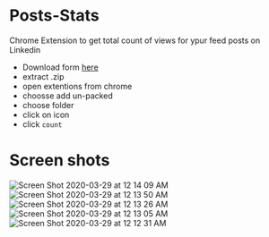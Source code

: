 # Posts-Stats
Chrome Extension to get total count of views for ypur feed posts on Linkedin 

- Download form [here](https://github.com/MahmoudMabrok/Posts-Stats/releases/tag/v1.0)
- extract .zip 
- open extentions from chrome 
- choosse add un-packed 
- choose folder 
- click on icon 
- click `count`

# Screen shots 

![Screen Shot 2020-03-29 at 12 14 09 AM](https://user-images.githubusercontent.com/13488900/77835053-6a209a80-7152-11ea-8e54-2a6775f80aa0.png)
![Screen Shot 2020-03-29 at 12 13 50 AM](https://user-images.githubusercontent.com/13488900/77835060-6e4cb800-7152-11ea-81ca-fe205710982b.png)
![Screen Shot 2020-03-29 at 12 13 26 AM](https://user-images.githubusercontent.com/13488900/77835068-70af1200-7152-11ea-9bfa-d0f8a21ac89e.png)
![Screen Shot 2020-03-29 at 12 13 05 AM](https://user-images.githubusercontent.com/13488900/77835071-7147a880-7152-11ea-9775-80ac8bb6593c.png)
![Screen Shot 2020-03-29 at 12 12 31 AM](https://user-images.githubusercontent.com/13488900/77835078-7278d580-7152-11ea-9f47-8c4583b7efee.png)


